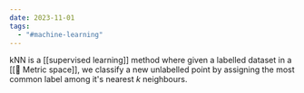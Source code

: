 ```yaml
---
date: 2023-11-01
tags:
  - "#machine-learning"
---
```

kNN is a [[supervised learning]] method where given a labelled dataset in a [[📘 Metric space]], we classify a new unlabelled point by assigning the most common label among it's nearest $k$ neighbours.